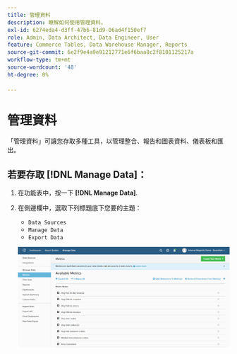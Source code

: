 ```yaml
---
title: 管理資料
description: 瞭解如何使用管理資料。
exl-id: 6274eda4-d3ff-47b6-81d9-06ad4f150ef7
role: Admin, Data Architect, Data Engineer, User
feature: Commerce Tables, Data Warehouse Manager, Reports
source-git-commit: 6e2f9e4a9e91212771e6f6baa8c2f8101125217a
workflow-type: tm+mt
source-wordcount: '48'
ht-degree: 0%

---
```


# 管理資料

「管理資料」可讓您存取多種工具，以管理整合、報告和圖表資料、儀表板和匯出。

## 若要存取 [!DNL Manage Data]：

1. 在功能表中，按一下 **[!DNL Manage Data]**.

1. 在側邊欄中，選取下列標題底下您要的主題：

   * `Data Sources`
   * `Manage Data`
   * `Export Data`

   ![管理資料](../../assets/magento-bi-manage-data.png)<!--{: .zoom}-->
